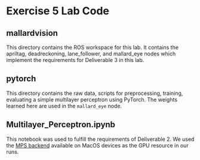 # Exercise 5 Lab Code

## mallardvision

This directory contains the ROS workspace for this lab. It contains the
apriltag, deadreckoning, lane_follower, and mallard_eye nodes which implement
the requirements for Deliverable 3 in this lab.

## pytorch

This directory contains the raw data, scripts for preprocessing, training,
evaluating a simple multilayer perceptron using PyTorch. The weights learned
here are used in the `mallard_eye` node.

## Multilayer_Perceptron.ipynb

This notebook was used to fulfill the requirements of Deliverable 2. We used
the [MPS backend](https://pytorch.org/docs/stable/notes/mps.html) available on
MacOS devices as the GPU resource in our runs.
